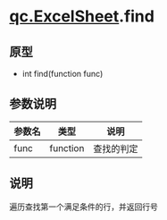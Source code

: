 # [qc.ExcelSheet](ExcelSheet.md).find

## 原型
* int find(function func)

## 参数说明
| 参数名 | 类型 | 说明 |
| ------------- | ------------- | -------------|
| func | function | 查找的判定 |

## 说明
遍历查找第一个满足条件的行，并返回行号
